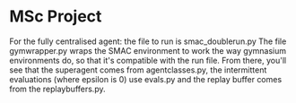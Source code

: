 # MSc Project
For the fully centralised agent: the file to run is smac_doublerun.py
The file gymwrapper.py wraps the SMAC environment to work the way gymnasium environments do, so that it's compatible with the run file.
From there, you'll see that the superagent comes from agentclasses.py, the intermittent evaluations (where epsilon is 0) use evals.py and the replay buffer comes from the replaybuffers.py.
